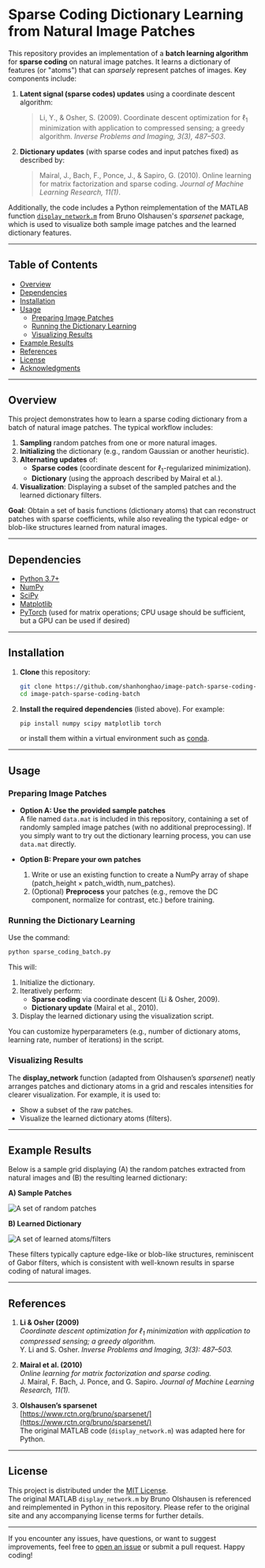 # Sparse Coding Dictionary Learning from Natural Image Patches

This repository provides an implementation of a **batch learning algorithm** for **sparse coding** on natural image patches. It learns a dictionary of features (or "atoms") that can *sparsely* represent patches of images. Key components include:

1. **Latent signal (sparse codes) updates** using a coordinate descent algorithm:
   > Li, Y., & Osher, S. (2009). Coordinate descent optimization for $\ell_1$ minimization with application to compressed sensing; a greedy algorithm. *Inverse Problems and Imaging, 3(3), 487–503*.

2. **Dictionary updates** (with sparse codes and input patches fixed) as described by:
   > Mairal, J., Bach, F., Ponce, J., & Sapiro, G. (2010). Online learning for matrix factorization and sparse coding. *Journal of Machine Learning Research, 11(1)*.

Additionally, the code includes a Python reimplementation of the MATLAB function [`display_network.m`](https://www.rctn.org/bruno/sparsenet/) from Bruno Olshausen's *sparsenet* package, which is used to visualize both sample image patches and the learned dictionary features.

---

## Table of Contents

- [Overview](#overview)
- [Dependencies](#dependencies)
- [Installation](#installation)
- [Usage](#usage)
  - [Preparing Image Patches](#preparing-image-patches)
  - [Running the Dictionary Learning](#running-the-dictionary-learning)
  - [Visualizing Results](#visualizing-results)
- [Example Results](#example-results)
- [References](#references)
- [License](#license)
- [Acknowledgments](#acknowledgments) <!-- Optional if you plan to add acknowledgments -->

---

## Overview

This project demonstrates how to learn a sparse coding dictionary from a batch of natural image patches. The typical workflow includes:

1. **Sampling** random patches from one or more natural images.
2. **Initializing** the dictionary (e.g., random Gaussian or another heuristic).
3. **Alternating updates** of:
   - **Sparse codes** (coordinate descent for $\ell_1$-regularized minimization).
   - **Dictionary** (using the approach described by Mairal et al.).
4. **Visualization**: Displaying a subset of the sampled patches and the learned dictionary filters.

**Goal**: Obtain a set of basis functions (dictionary atoms) that can reconstruct patches with sparse coefficients, while also revealing the typical edge- or blob-like structures learned from natural images.

---

## Dependencies

- [Python 3.7+](https://www.python.org/)
- [NumPy](https://numpy.org/)
- [SciPy](https://scipy.org/)
- [Matplotlib](https://matplotlib.org/)
- [PyTorch](https://pytorch.org/) (used for matrix operations; CPU usage should be sufficient, but a GPU can be used if desired)

---

## Installation

1. **Clone** this repository:
   ```bash
   git clone https://github.com/shanhonghao/image-patch-sparse-coding-batch.git
   cd image-patch-sparse-coding-batch
   ```
2. **Install the required dependencies** (listed above). For example:
   ```bash
   pip install numpy scipy matplotlib torch
   ```
   or install them within a virtual environment such as [conda](https://docs.conda.io/en/latest/).

---

## Usage

### Preparing Image Patches

- **Option A: Use the provided sample patches**  
  A file named `data.mat` is included in this repository, containing a set of randomly sampled image patches (with no additional preprocessing). If you simply want to try out the dictionary learning process, you can use `data.mat` directly.

- **Option B: Prepare your own patches**  
  1. Write or use an existing function to create a NumPy array of shape $(\text{patch_height} \times \text{patch_width}, \text{num_patches})$.  
  2. (Optional) **Preprocess** your patches (e.g., remove the DC component, normalize for contrast, etc.) before training.

### Running the Dictionary Learning

Use the command:
```bash
python sparse_coding_batch.py
```
This will:
1. Initialize the dictionary.
2. Iteratively perform:
   - **Sparse coding** via coordinate descent (Li & Osher, 2009).
   - **Dictionary update** (Mairal et al., 2010).
3. Display the learned dictionary using the visualization script.

You can customize hyperparameters (e.g., number of dictionary atoms, learning rate, number of iterations) in the script. 

### Visualizing Results

The **display_network** function (adapted from Olshausen’s *sparsenet*) neatly arranges patches and dictionary atoms in a grid and rescales intensities for clearer visualization. For example, it is used to:

- Show a subset of the raw patches.
- Visualize the learned dictionary atoms (filters).

---

## Example Results

Below is a sample grid displaying (A) the random patches extracted from natural images and (B) the resulting learned dictionary:

**A) Sample Patches**

![A set of random patches](patch_samples.jpeg)

**B) Learned Dictionary**

![A set of learned atoms/filters](learned_features.jpeg)

These filters typically capture edge-like or blob-like structures, reminiscent of Gabor filters, which is consistent with well-known results in sparse coding of natural images.

---

## References

1. **Li & Osher (2009)**  
   *Coordinate descent optimization for $\ell_1$ minimization with application to compressed sensing; a greedy algorithm.*  
   Y. Li and S. Osher. *Inverse Problems and Imaging, 3(3): 487–503.*

2. **Mairal et al. (2010)**  
   *Online learning for matrix factorization and sparse coding.*  
   J. Mairal, F. Bach, J. Ponce, and G. Sapiro. *Journal of Machine Learning Research, 11(1).*

3. **Olshausen’s sparsenet**  
   [https://www.rctn.org/bruno/sparsenet/](https://www.rctn.org/bruno/sparsenet/)  
   The original MATLAB code (`display_network.m`) was adapted here for Python.

---

## License

This project is distributed under the [MIT License](LICENSE).  
The original MATLAB `display_network.m` by Bruno Olshausen is referenced and reimplemented in Python in this repository. Please refer to the original site and any accompanying license terms for further details.

---

If you encounter any issues, have questions, or want to suggest improvements, feel free to [open an issue](../../issues) or submit a pull request. Happy coding!